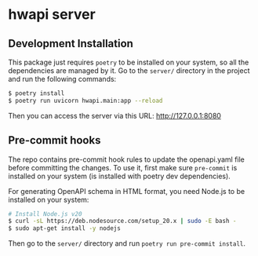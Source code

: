 # hwapi server


## Development Installation

This package just requires `poetry` to be installed on your system, so all the dependencies are managed by it. Go to the `server/` directory in the project and run the following commands:

```bash
$ poetry install
$ poetry run uvicorn hwapi.main:app --reload
```

Then you can access the server via this URL: http://127.0.0.1:8080


## Pre-commit hooks

The repo contains pre-commit hook rules to update the openapi.yaml file before committing the changes. To use it, first make sure `pre-commit` is installed on your system (is installed with poetry dev dependencies).

For generating OpenAPI schema in HTML format, you need Node.js to be installed on your system:

```bash
# Install Node.js v20
$ curl -sL https://deb.nodesource.com/setup_20.x | sudo -E bash -
$ sudo apt-get install -y nodejs
```

Then go to the `server/` directory and run `poetry run pre-commit install`.


